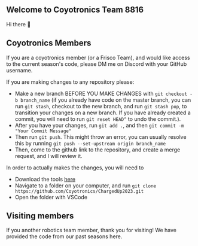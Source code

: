 ## Welcome to Coyotronics Team 8816

Hi there 👋

## Coyotronics Members
If you are a coyotronics member (or a Frisco Team), and would like access to the current season's code, please DM me on Discord with your GitHub username.

If you are making changes to any repository please:
- Make a new branch BEFORE YOU MAKE CHANGES with ```git checkout -b branch_name``` (if you already have code on the master branch, you can run ```git stash```, checkout to the new branch, and run ```git stash pop```, to 
transition your changes on a new branch. If you have already created a commit, you will need to run ```git reset HEAD^``` to undo the commit.).
- After you have your changes, run ```git add .```, and then ```git commit -m "Your Commit Message"```
- Then run ```git push```. This might throw an error, you can usually resolve this by running ```git push --set-upstream origin branch_name```
- Then, come to the github link to the repository, and create a merge request, and I will review it.

In order to actually makes the changes, you will need to 
- Download the tools [here](http://192.168.64.3/Admin/Admin-Dashboard.html)
- Navigate to a folder on your computer, and run ```git clone https://github.com/Coyotronics/ChargedUp2023.git```
- Open the folder with VSCode



## Visiting members
If you another robotics team member, thank you for visiting! We have provided the code from our past seasons here.






